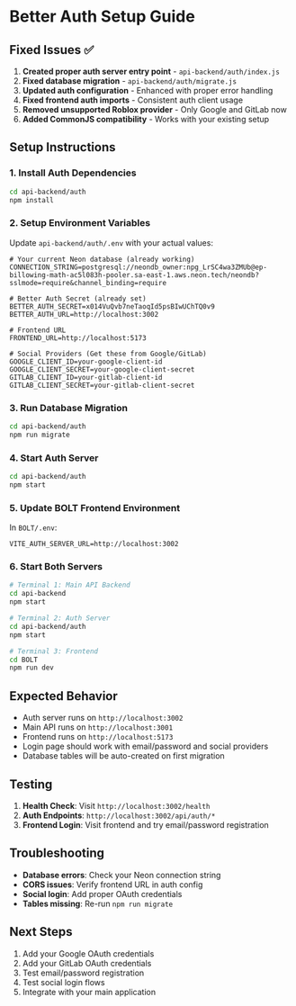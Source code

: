 # Better Auth Setup Guide

## Fixed Issues ✅

1. **Created proper auth server entry point** - `api-backend/auth/index.js`
2. **Fixed database migration** - `api-backend/auth/migrate.js`
3. **Updated auth configuration** - Enhanced with proper error handling
4. **Fixed frontend auth imports** - Consistent auth client usage
5. **Removed unsupported Roblox provider** - Only Google and GitLab now
6. **Added CommonJS compatibility** - Works with your existing setup

## Setup Instructions

### 1. Install Auth Dependencies
```bash
cd api-backend/auth
npm install
```

### 2. Setup Environment Variables
Update `api-backend/auth/.env` with your actual values:

```env
# Your current Neon database (already working)
CONNECTION_STRING=postgresql://neondb_owner:npg_LrSC4wa3ZMUb@ep-billowing-math-ac5l083h-pooler.sa-east-1.aws.neon.tech/neondb?sslmode=require&channel_binding=require

# Better Auth Secret (already set)
BETTER_AUTH_SECRET=x014VuQvb7neTaoqId5psBIwUChTQ0v9
BETTER_AUTH_URL=http://localhost:3002

# Frontend URL
FRONTEND_URL=http://localhost:5173

# Social Providers (Get these from Google/GitLab)
GOOGLE_CLIENT_ID=your-google-client-id
GOOGLE_CLIENT_SECRET=your-google-client-secret
GITLAB_CLIENT_ID=your-gitlab-client-id  
GITLAB_CLIENT_SECRET=your-gitlab-client-secret
```

### 3. Run Database Migration
```bash
cd api-backend/auth
npm run migrate
```

### 4. Start Auth Server
```bash
cd api-backend/auth
npm start
```

### 5. Update BOLT Frontend Environment
In `BOLT/.env`:
```env
VITE_AUTH_SERVER_URL=http://localhost:3002
```

### 6. Start Both Servers
```bash
# Terminal 1: Main API Backend
cd api-backend
npm start

# Terminal 2: Auth Server  
cd api-backend/auth
npm start

# Terminal 3: Frontend
cd BOLT
npm run dev
```

## Expected Behavior

- Auth server runs on `http://localhost:3002`
- Main API runs on `http://localhost:3001` 
- Frontend runs on `http://localhost:5173`
- Login page should work with email/password and social providers
- Database tables will be auto-created on first migration

## Testing

1. **Health Check**: Visit `http://localhost:3002/health`
2. **Auth Endpoints**: `http://localhost:3002/api/auth/*`
3. **Frontend Login**: Visit frontend and try email/password registration

## Troubleshooting

- **Database errors**: Check your Neon connection string
- **CORS issues**: Verify frontend URL in auth config
- **Social login**: Add proper OAuth credentials
- **Tables missing**: Re-run `npm run migrate`

## Next Steps

1. Add your Google OAuth credentials
2. Add your GitLab OAuth credentials  
3. Test email/password registration
4. Test social login flows
5. Integrate with your main application